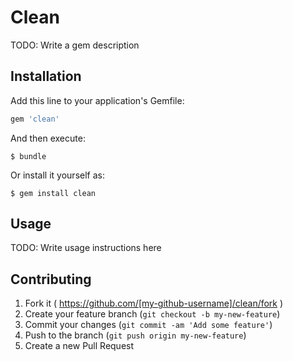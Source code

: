 # Clean

TODO: Write a gem description

## Installation

Add this line to your application's Gemfile:

```ruby
gem 'clean'
```

And then execute:

    $ bundle

Or install it yourself as:

    $ gem install clean

## Usage

TODO: Write usage instructions here

## Contributing

1. Fork it ( https://github.com/[my-github-username]/clean/fork )
2. Create your feature branch (`git checkout -b my-new-feature`)
3. Commit your changes (`git commit -am 'Add some feature'`)
4. Push to the branch (`git push origin my-new-feature`)
5. Create a new Pull Request
